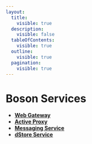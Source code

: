 ```yaml
---
layout:
  title:
    visible: true
  description:
    visible: false
  tableOfContents:
    visible: true
  outline:
    visible: true
  pagination:
    visible: true
---
```


# Boson Services

* [**Web Gateway**](web-gateway.md)
* [**Active Proxy**](active-proxy.md)
* [**Messaging Service**](messaging-service.md)
* [**dStore Service**](dstore-service.md)
